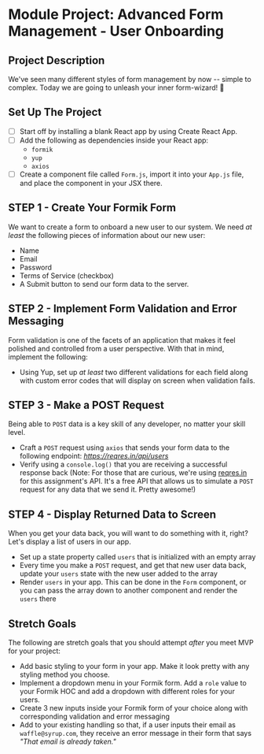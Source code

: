# Module Project: Advanced Form Management - User Onboarding
## Project Description

We've seen many different styles of form management by now -- simple to complex. Today we are going to unleash your inner form-wizard! 🧙

## Set Up The Project

- [ ] Start off by installing a blank React app by using Create React App.
- [ ] Add the following as dependencies inside your React app:
  - `formik`
  - `yup`
  - `axios`
- [ ] Create a component file called `Form.js`, import it into your `App.js` file, and place the component in your JSX there.

## STEP 1 - Create Your Formik Form

We want to create a form to onboard a new user to our system. We need _at least_ the following pieces of information about our new user:

- Name
- Email
- Password
- Terms of Service (checkbox)
- A Submit button to send our form data to the server.

## STEP 2 - Implement Form Validation and Error Messaging

Form validation is one of the facets of an application that makes it feel polished and controlled from a user perspective. With that in mind, implement the following:

- Using Yup, set up _at least_ two different validations for each field along with custom error codes that will display on screen when validation fails.

## STEP 3 - Make a POST Request

Being able to `POST` data is a key skill of any developer, no matter your skill level.

- Craft a `POST` request using `axios` that sends your form data to the following endpoint: _https://reqres.in/api/users_
- Verify using a `console.log()` that you are receiving a successful response back
(Note: For those that are curious, we're using [reqres.in](https://reqres.in/) for this assignment's API. It's a free API that allows us to simulate a `POST` request for any data that we send it. Pretty awesome!)

## STEP 4 - Display Returned Data to Screen

When you get your data back, you will want to do something with it, right? Let's display a list of users in our app.

- Set up a state property called `users` that is initialized with an empty array
- Every time you make a `POST` request, and get that new user data back, update your `users` state with the new user added to the array
- Render `users` in your app. This can be done in the `Form` component, or you can pass the array down to another component and render the `users` there

## Stretch Goals

The following are stretch goals that you should attempt _after_ you meet MVP for your project:

- Add basic styling to your form in your app. Make it look pretty with any styling method you choose.
- Implement a dropdown menu in your Formik form. Add a `role` value to your Formik HOC and add a dropdown with different roles for your users.
- Create 3 new inputs inside your Formik form of your choice along with corresponding validation and error messaging
- Add to your existing handling so that, if a user inputs their email as `waffle@syrup.com`, they receive an error message in their form that says _"That email is already taken."_
